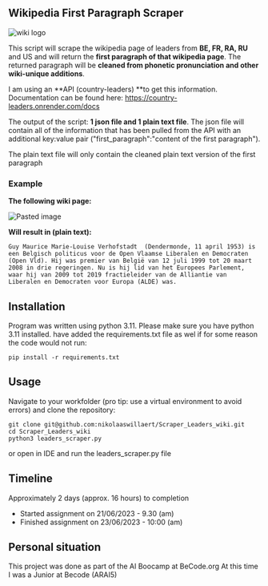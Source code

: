 ## Wikipedia First Paragraph Scraper

![wiki logo](https://github.com/nikolaaswillaert/Scraper_Leaders_wiki/assets/106211266/026413dc-8653-44b0-bee3-d047c277ed15)

This script will scrape the wikipedia page of leaders from **BE, FR, RA, RU** and US and will return the **first paragraph of that wikipedia page**. The returned paragraph will be **cleaned from phonetic pronunciation and other wiki-unique additions**.

I am using an **API (country-leaders) **to get this information. Documentation can be found here:
https://country-leaders.onrender.com/docs

The output of the script: **1 json file and 1 plain text file**.
The json file will contain all of the information that has been pulled from the API with an additional key:value pair ("first_paragraph":"content of the first paragraph").

The plain text file will only contain the cleaned plain text version of the first paragraph

### Example
**The following wiki page:**

![Pasted image](https://github.com/nikolaaswillaert/Scraper_Leaders_wiki/assets/106211266/f80fe592-36b2-4e19-8b32-1f06b6e641f2)

**Will result in (plain text):**

```Guy Maurice Marie-Louise Verhofstadt  (Dendermonde, 11 april 1953) is een Belgisch politicus voor de Open Vlaamse Liberalen en Democraten (Open Vld). Hij was premier van België van 12 juli 1999 tot 20 maart 2008 in drie regeringen. Nu is hij lid van het Europees Parlement, waar hij van 2009 tot 2019 fractieleider van de Alliantie van Liberalen en Democraten voor Europa (ALDE) was.```


## Installation
Program was written using python 3.11. Please make sure you have python 3.11 installed.
have added the requirements.txt file as wel if for some reason the code would not run:
```
pip install -r requirements.txt
```

## Usage
Navigate to your workfolder (pro tip: use a virtual environment to avoid errors) and clone the repository:
```
git clone git@github.com:nikolaaswillaert/Scraper_Leaders_wiki.git
cd Scraper_Leaders_wiki
python3 leaders_scraper.py
```

or open in IDE and run the leaders_scraper.py file

## Timeline
Approximately 2 days (approx. 16 hours) to completion
- Started assignment on 21/06/2023 - 9.30 (am)
- Finished assignment on 23/06/2023 - 10:00 (am)

## Personal situation
This project was done as part of the AI Boocamp at BeCode.org
At this time I was a Junior at Becode (ARAI5)
